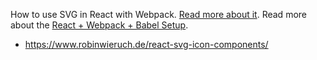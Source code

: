 
How to use SVG in React with Webpack. [Read more about it](https://www.robinwieruch.de/react-svg/). Read more about the [React + Webpack + Babel Setup](https://www.robinwieruch.de/minimal-react-webpack-babel-setup/).
 * https://www.robinwieruch.de/react-svg-icon-components/

